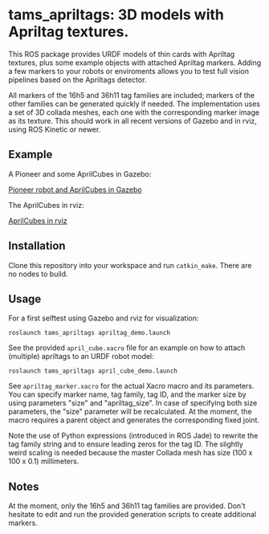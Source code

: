 # tams_apriltags: 3D models with Apriltag textures.

This ROS package provides URDF models of thin cards with Apriltag textures, 
plus some example objects with attached Apriltag markers.
Adding a few markers to your robots or enviroments allows you 
to test full vision pipelines based on the Apriltags detector.

All markers of the 16h5 and 36h11 tag families are included;
markers of the other families can be generated quickly if needed.
The implementation uses a set of 3D collada meshes,
each one with the corresponding marker image as its texture.
This should work in all recent versions of Gazebo and in rviz, 
using ROS Kinetic or newer.

## Example

A Pioneer and some AprilCubes in Gazebo:

[Pioneer robot and AprilCubes in Gazebo](Media/surface/gazebo-aprilcubes.png)

The AprilCubes in rviz:

[AprilCubes in rviz](Media/surface/rviz-aprilcubes.png)


## Installation

Clone this repository into your workspace and run `catkin_make`.
There are no nodes to build.

## Usage

For a first selftest using Gazebo and rviz for visualization:
```
roslaunch tams_apriltags apriltag_demo.launch
```

See the provided `april_cube.xacro` file for an example on how
to attach (multiple) apriltags to an URDF robot model:
```
roslaunch tams_apriltags april_cube_demo.launch
```

See `apriltag_marker.xacro` for the actual Xacro macro and its parameters.
You can specify marker name, tag family, tag ID, and the marker size by using parameters
"size" and "apriltag_size". In case of specifying both size parameters, the "size" parameter 
will be recalculated. At the moment, the macro requires a parent object and generates 
the corresponding fixed joint.


Note the use of Python expressions (introduced in ROS Jade)
to rewrite the tag family string and to ensure leading zeros for the tag ID.
The slightly weird scaling is needed because the master Collada mesh
has size (100 x 100 x 0.1) millimeters.


## Notes

At the moment, only the 16h5 and 36h11 tag families are provided.
Don't hesitate to edit and run the provided generation scripts
to create additional markers.


